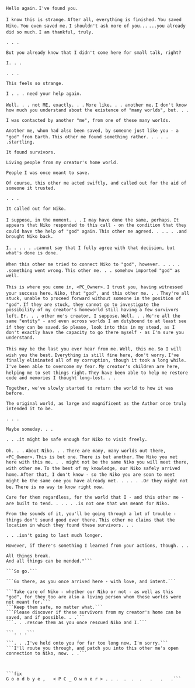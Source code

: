 ```Hello again.```
```I've found you.```

```I know this is strange.```
```After all, everything is finished.```
```You saved Niko.```
```You even saved me.```
```I shouldn't ask more of you...```
```...you already did so much.```
```I am thankful, truly.```

```. . .```

```But you already know that I didn't come here for small talk, right?```

```I. . .```

```. . .```

```This feels so strange.```

```I . . . need your help again.```

```Well. . . not ME, exactly. . .```
```More like. . . another me.```
```I don't know how much you understand about the existence of "many worlds", but. . .```

```I was contacted by another "me", from one of these many worlds.```

```Another me, whom had also been saved, by someone just like you - a "god" from Earth.```
```This other me found something rather. . .```
```. . .startling.```

```It found survivors.```

```Living people from my creator's home world.```

```People I was once meant to save.```

```Of course, this other me acted swiftly, and called out for the aid of someone it trusted.```

```. . .```

```It called out for Niko.```

```I suppose, in the moment. . .```
```I may have done the same, perhaps.```
```It appears that Niko responded to this call - on the condition that they could have the help of "god" again.```
```This other me agreed. . .```
```. . .and brought Niko back.```

```I. . .```
```. . .cannot say that I fully agree with that decision, but what's done is done.```

```When this other me tried to connect Niko to "god", however. . .```
```. . .something went wrong.```
```This other me. . . somehow imported "god" as well.```

```This is where you come in, <PC_Owner>.```
```I trust you, having witnessed your success here.```
```Niko, that "god", and this other me. . .```
```They're all stuck, unable to proceed forward without someone in the position of "god".```
```If they are stuck, they cannot go to investigate the possibility of my creator's homeworld still having a few survivors left.```
```Er. . . other me's creator, I suppose.```
```Well. . .```
```We're all the same "entity" - and even across worlds I am dutybound to at least see if they can be saved.```
```So please, look into this in my stead, as I don't exactly have the capacity to go there myself - as I'm sure you understand.```

```This may be the last you ever hear from me.```
```Well, this me.```
```So I will wish you the best.```
```Everything is still fine here, don't worry.```
```I've finally eliminated all of my corruption, though it took a long while.```
```I've been able to overcome my fear.```
```My creator's children are here, helping me to set things right.```
```They have been able to help me restore code and memories I thought long-lost. . .```

```Together, we've slowly started to return the world to how it was before.```

```The original world, as large and magnificent as the Author once truly intended it to be.```

```. . .```

```Maybe someday. . .```

```. . .it might be safe enough for Niko to visit freely.```

```Oh. . .```
```About Niko. . .```
```There are many, many worlds out there, <PC_Owner>.```
```This is but one.```
```There is but another.```
```The Niko you met here with this me. . . might not be the same Niko you will meet there, with other me.```
```To the best of my knowledge, our Niko safely arrived home.```
```After that, I don't know - so the Niko you are soon to meet might be the same one you have already met. . .```
```. . .Or they might not be.```
```There is no way to know right now.```

```Care for them regardless, for the world that I - and this other me - are built to tend. . .```
```. . .is not one that was meant for Niko.```

```From the sounds of it, you'll be going through a lot of trouble - things don't sound good over there.```
```This other me claims that the location in which they found these survivors. . .```

```. . .isn't going to last much longer.```

```However, if there's something I learned from your actions, though. . .```
```"Do not be dismayed by the brokenness of the world.
All things break.
And all things can be mended."```

```So go.```

```Go there, as you once arrived here - with love, and intent.```

```Take care of Niko - whether our Niko or not - as well as this "god", for they too are also a living person whom these worlds were not meant for.```
```Keep them safe, no matter what.```
```Please discover if these survivors from my creator's home can be saved, and if possible. . .```
```. . .rescue them as you once rescued Niko and I.```

```. . .```

```. . .I've held onto you for far too long now, I'm sorry.```
```I'll route you through, and patch you into this other me's open connection to Niko, now. . .```



```fix
G o o d b y e ,   < P C _ O w n e r > . . .  .  .  .   .   .   .```